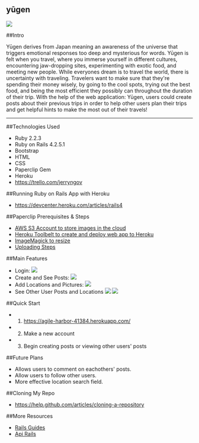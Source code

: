 ## yūgen
![](https://i.imgur.com/ipuTEL7.png)

##Intro

Yūgen derives from Japan meaning an awareness of the universe that triggers emotional responses too deep and mysterious for words.  Yūgen is felt when you travel, where you immerse yourself in different cultures, encountering jaw-dropping sites, experimenting with exotic food, and meeting new people.  While everyones dream is to travel the world, there is uncertainty with traveling.  Travelers want to make sure that they're spending their money wisely, by going to the cool spots, trying out the best food, and being the most efficient they possibly can throughout the duration of their trip.  With the help of the web application: Yūgen, users could create posts about their previous trips in order to help other users plan their trips and get helpful hints to make the most out of their travels!

***

##Technologies Used

- Ruby 2.2.3
- Ruby on Rails 4.2.5.1
- Bootstrap
- HTML
- CSS
- Paperclip Gem
- Heroku
- https://trello.com/jerryngov

##Running Ruby on Rails App with Heroku
- https://devcenter.heroku.com/articles/rails4

##Paperclip Prerequisites & Steps
- [AWS S3 Account to store images in the cloud](https://devcenter.heroku.com/articles/s3#s3-setup)
- [Heroku Toolbelt to create and deploy web app to Heroku](https://toolbelt.heroku.com/)
- [ImageMagick to resize](http://www.imagemagick.org/script/index.php)
- [Uploading Steps](https://devcenter.heroku.com/articles/paperclip-s3#configuration)

##Main Features
- Login:
![](https://i.imgur.com/JgCnKXX.png)
- Create and See Posts:
![](https://i.imgur.com/4iOKYVA.png)
- Add Locations and Pictures:
![](https://i.imgur.com/ugoy6ln.png)
- See Other User Posts and Locations
![](https://i.imgur.com/RqhHEih.png)
![](https://i.imgur.com/2ammPxq.png)

##Quick Start
- 1. https://agile-harbor-41384.herokuapp.com/
- 2. Make a new account
- 3. Begin creating posts or viewing other users' posts

##Future Plans
- Allows users to comment on eachothers' posts.
- Allow users to follow other users.
- More effective location search field.

##Cloning My Repo
- https://help.github.com/articles/cloning-a-repository

##More Resources
- [Rails Guides](http://guides.rubyonrails.org/)
- [Api Rails](http://api.rubyonrails.org/)
